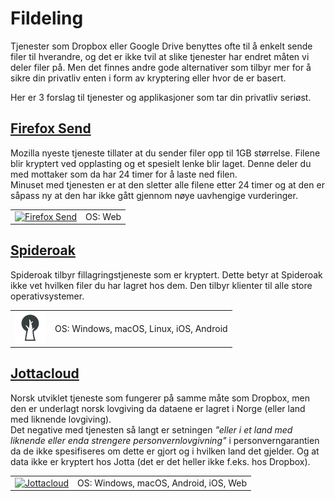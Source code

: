 # Fildeling  

Tjenester som Dropbox eller Google Drive benyttes ofte til å enkelt sende filer til hverandre, og det er ikke tvil at slike tjenester har endret måten vi deler filer på. Men det finnes andre gode alternativer som tilbyr mer for å sikre din privatliv enten i form av kryptering eller hvor de er basert.  

Her er 3 forslag til tjenester og applikasjoner som tar din privatliv seriøst.


## [Firefox Send](https://send.firefox.com/)  
Mozilla nyeste tjeneste tillater at du sender filer opp til 1GB størrelse. Filene blir kryptert ved opplasting og et spesielt lenke blir laget. Denne deler du med mottaker som da har 24 timer for å laste ned filen.  
Minuset med tjenesten er at den sletter alle filene etter 24 timer og at den er såpass ny at den har ikke gått gjennom nøye uavhengige vurderinger.


<table>
 <tr>
   <td>
   <a href="https://send.firefox.com/" >
<img src="img/fildeling/send.png" alt="Firefox Send" height="50" width="50" />
</a>
  </td>
   <td>
   OS: Web    
   </td>
 </tr>
</table>


## [Spideroak](https://spideroak.com/)  

Spideroak tilbyr fillagringstjeneste som er kryptert. Dette betyr at Spideroak ikke vet hvilken filer du har lagret hos dem. Den tilbyr klienter til alle store operativsystemer.

<table>
 <tr>
   <td>
   <a href="https://spideroak.com/" >
<img src="img/fildeling/spideroak.jpg" alt="OnionShare" height="50" width="50" />
</a>
  </td>
   <td>
   OS: Windows, macOS, Linux, iOS, Android      
   </td>
 </tr>
</table>


## [Jottacloud](https://www.jottacloud.com/nb/index.html)  
Norsk utviklet tjeneste som fungerer på samme måte som Dropbox, men den er underlagt norsk lovgiving da dataene er lagret i Norge (eller land med liknende lovgiving).  
Det negative med tjenesten så langt er setningen *"eller i et land med liknende eller enda strengere personvernlovgivning"* i personverngarantien da de ikke spesifiseres om dette er gjort og i hvilken land det gjelder. Og at data ikke er kryptert hos Jotta (det er det heller ikke f.eks. hos Dropbox).

<table>
 <tr>
   <td>
   <a href="https://www.jottacloud.com/nb/index.html" >
<img src="img/fildeling/jottacloud.png" alt="Jottacloud" height="50" width="50" />
</a>
  </td>
   <td>
   OS: Windows, macOS, Android, iOS, Web      
   </td>
 </tr>
</table>
